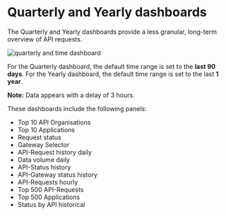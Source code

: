 # Quarterly and Yearly dashboards

The Quarterly and Yearly dashboards provide a less granular, long-term overview of API requests. 

![quarterly and time dashboard](./image/quarterly.gif)

For the Quarterly dashboard, the default time range is set to the **last 90 days**.
For the Yearly dashboard, the default time range is set to the last **1 year**.

**Note:** Data appears with a delay of 3 hours.

These dashboards include the following panels:
- Top 10 API Organisations
- Top 10 Applications
- Request status
- Gateway Selector
- API-Request history daily
- Data volume daily
- API-Status history
- API-Gateway status history
- API-Requests hourly
- Top 500 API-Requests
- Top 500 Applications
- Status by API historical












